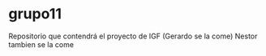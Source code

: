 grupo11
=======

Repositorio que contendrá el proyecto de IGF (Gerardo se la come)
Nestor tambien se la come
